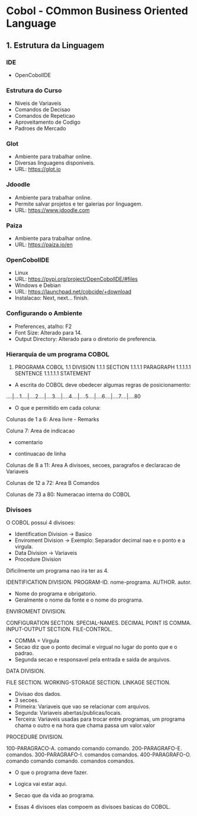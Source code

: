 # Cobol - COmmon Business Oriented Language

## 1. Estrutura da Linguagem

### IDE
- OpenCobolIDE

### Estrutura do Curso
- Niveis de Variaveis
- Comandos de Decisao
- Comandos de Repeticao
- Aproveitamento de Codigo
- Padroes de Mercado

### Glot
- Ambiente para trabalhar online.
- Diversas linguagens disponiveis.
- URL: https://glot.io

### Jdoodle
- Ambiente para trabalhar online.
- Permite salvar projetos e ter galerias por linguagem.
- URL: https://www.jdoodle.com

### Paiza
- Ambiente para trabalhar online.
- URL: https://paiza.io/en

### OpenCobolIDE
- Linux
- URL: https://pypi.org/project/OpenCobolIDE/#files
- Windows e Debian
- URL: https://launchpad.net/cobcide/+download
- Instalacao: Next, next... finish.

### Configurando o Ambiente
- Preferences, atalho: F2
- Font Size: Alterado para 14.
- Output Directory: Alterado para o diretorio de preferencia.

### Hierarquia de um programa COBOL
1. PROGRAMA COBOL
    1.1 DIVISION
        1.1.1 SECTION
            1.1.1.1 PARAGRAPH
                1.1.1.1.1 SENTENCE
                    1.1.1.1.1 STATEMENT

- A escrita do COBOL deve obedecer algumas regras de posicionamento:

....|....1....|....2....|....3....|....4....|....5....|....6....|....7....|....80

- O que e permitido em cada coluna:

Colunas de 1 a 6:
Area livre - Remarks

Coluna 7:
Area de indicacao
* comentario
- continuacao de linha

Colunas de 8 a 11:
Area A
divisoes, secoes, paragrafos e declaracao de Variaveis

Colunas de 12 a 72:
Area B
Comandos

Colunas de 73 a 80:
Numeracao interna do COBOL

### Divisoes
O COBOL possui 4 divisoes:
- Identification Division -> Basico
- Enviroment Division -> Exemplo: Separador decimal nao e o ponto e a virgula.
- Data Division -> Variaveis
- Procedure Division

Dificilmente um programa nao ira ter as 4.

IDENTIFICATION DIVISION.
    PROGRAM-ID.     nome-programa.
    AUTHOR.     autor.

- Nome do programa e obrigatorio.
- Geralmente o nome da fonte e o nome do programa.

ENVIROMENT DIVISION.

CONFIGURATION SECTION.
SPECIAL-NAMES.
    DECIMAL POINT IS COMMA.
INPUT-OUTPUT SECTION.
FILE-CONTROL.

- COMMA = Virgula
- Secao diz que o ponto decimal e virgual no lugar do ponto que e o padrao.
- Segunda secao e responsavel pela entrada e saida de arquivos.

DATA DIVISION.

FILE SECTION.
WORKING-STORAGE SECTION.
LINKAGE SECTION.

- Divisao dos dados.
- 3 secoes.
- Primeira: Variaveis que vao se relacionar com arquivos.
- Segunda: Variaveis abertas/publicas/locais.
- Terceira: Variaveis usadas para trocar entre programas, um programa chama o outro e na hora que chama passa um valor.valor

PROCEDURE DIVISION.

100-PARAGRACO-A.
    comando
    comando
    comando.
    200-PARAGRAFO-E.
        comandos.
300-PARAGRAFO-I.
    comandos
    comandos.
400-PARAGRAFO-O.
    comando
    comando
    comando.
    comandos
    comandos.

- O que o programa deve fazer.
- Logica vai estar aqui.
- Secao que da vida ao programa.

- Essas 4 divisoes elas compoem as divisoes basicas do COBOL.
